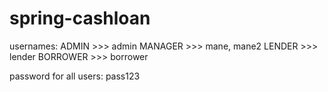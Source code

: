# spring-cashloan
 
usernames:
ADMIN >>> admin
MANAGER >>> mane, mane2
LENDER >>> lender
BORROWER >>> borrower

password for all users: pass123 
